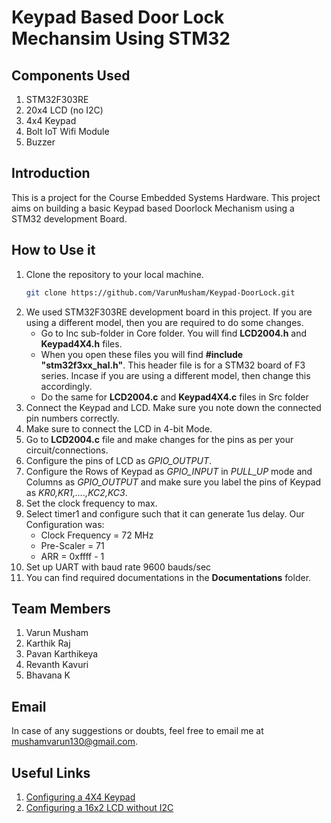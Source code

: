 # Keypad Based Door Lock Mechansim Using STM32
## Components Used
1. STM32F303RE
2. 20x4 LCD (no I2C)
3. 4x4 Keypad
4. Bolt IoT Wifi Module
5. Buzzer

## Introduction
This is a project for the Course Embedded Systems Hardware. This project aims on building a basic Keypad based Doorlock Mechanism using a STM32 development Board.

## How to Use it
1. Clone the repository to your local machine.
   ```bash
   git clone https://github.com/VarunMusham/Keypad-DoorLock.git
2. We used STM32F303RE development board in this project. If you are using a different model, then you are required to do some changes.
   * Go to Inc sub-folder in Core folder. You will find **LCD2004.h** and **Keypad4X4.h** files.
   * When you open these files you will find **#include "stm32f3xx_hal.h"**. This header file is for a STM32 board of F3 series. Incase if you are using a different model, then change this accordingly.
   * Do the same for **LCD2004.c** and **Keypad4X4.c** files in Src folder
3. Connect the Keypad and LCD. Make sure you note down the connected pin numbers correctly.
4. Make sure to connect the LCD in 4-bit Mode.
5. Go to **LCD2004.c** file and make changes for the pins as per your circuit/connections.
6. Configure the pins of LCD as *GPIO_OUTPUT*.
7. Configure the Rows of Keypad as *GPIO_INPUT* in *PULL_UP* mode and Columns as *GPIO_OUTPUT* and make sure you label the pins of Keypad as *KR0,KR1,....,KC2,KC3*.
8. Set the clock frequency to max.
9. Select timer1 and configure such that it can generate 1us delay. Our Configuration was:
   * Clock Frequency = 72 MHz
   * Pre-Scaler = 71
   * ARR = 0xffff - 1
10. Set up UART with baud rate 9600 bauds/sec
11.  You can find required documentations in the **Documentations** folder.

## Team Members
1. Varun Musham
2. Karthik Raj
3. Pavan Karthikeya
4. Revanth Kavuri
5. Bhavana K

## Email
In case of any suggestions or doubts, feel free to email me at <a href="mailto:mushamvarun130@gmail.com">mushamvarun130@gmail.com</a>.

## Useful Links
1. <a href="https://www.youtube.com/watch?v=sqf74jHEKn4">Configuring a 4X4 Keypad</a>
2. <a href="https://www.youtube.com/watch?v=ITTBWSQTi3c">Configuring a 16x2 LCD without I2C</a>

